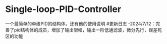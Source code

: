 # Single-loop-PID-Controller
一个最简单的单级PID的结构体，还有他的使用说明
#更新日志
-2024/7/12：完善了pid结构体的成员，增加了输出限幅，输出一阶低通滤波，微分先行，误差死区的功能
